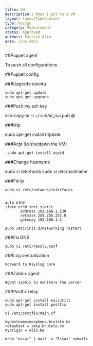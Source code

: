 ```yaml
---
title: VM
description : What I put on a VM
layout: layoutTypeContent
type: Design
category: Measurement
status: Approved
authors: Patrick Alin
date: june 2013
---
```


##Puppet agent

   To push all configurations

##Puppet config


###Upgrade ubuntu

    sudo apt-get update
    sudo apt-get upgrade

###Push my ssh key

   ssh-copy-id -i ~/.ssh/id_rsa.pub <user>@<ipaddress>

###Ntp

   sudo apt-get install ntpdate

###Acpi (to shutdown the VM)

     sudo apt-get install acpid 


###Change hostname

   sudo vi /etc/hosts
   sudo vi /etc/hostname

###Fix Ip

    sudo vi /etc/network/interfaces


    auto eth0
    iface eth0 inet static
           address 192.168.1.130
           netmask 255.255.255.0
           gateway 192.168.1.1

    sudo /etc/init.d/networking restart

###Fix DNS


    sudo vi /etc/resolv.conf

###Log centralization

    Forward to Rsyslog core

###Zabbix agent

    Agent zabbix to monitore the server

###Postfix relay

    sudo apt-get install mailutils
    sudo apt-get install postfix

    vi /etc/postfix/main.cf

    myhostname=morpheus.brutele.be
    relayhost = smtp.brutele.be 
    myorigin = alin.be

    echo "essai" | mail -s "Essai" <email>
